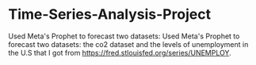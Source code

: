 # Time-Series-Analysis-Project
Used Meta's Prophet to forecast two datasets: Used Meta's Prophet to forecast two datasets: the co2 dataset and the levels of unemployment in the U.S that I got from https://fred.stlouisfed.org/series/UNEMPLOY.
